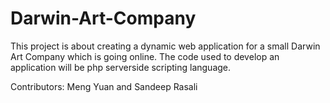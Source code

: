 # Darwin-Art-Company

This project is about creating a dynamic web application for a small Darwin Art Company which is going online. The code used to develop an application will be php serverside scripting language.

Contributors: 
Meng Yuan and
Sandeep Rasali

